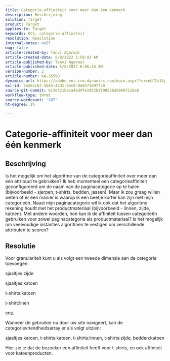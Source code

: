 ```yaml
---
title: Categorie-affiniteit voor meer dan één kenmerk
description: Beschrijving
solution: Target
product: Target
applies-to: Target
keywords: KCS, categorie-affiniteit
resolution: Resolution
internal-notes: null
bug: false
article-created-by: Tanvi Agarwal
article-created-date: 5/8/2022 5:58:03 AM
article-published-by: Tanvi Agarwal
article-published-date: 5/8/2022 6:06:25 AM
version-number: 2
article-number: KA-16590
dynamics-url: https://adobe-ent.crm.dynamics.com/main.aspx?forceUCI=1&pagetype=entityrecord&etn=knowledgearticle&id=a8c617cd-93ce-ec11-a7b5-00224809c101
exl-id: 7e263c67-1b84-42d1-93c0-0e9373697f59
source-git-commit: 0c3e421beca46d9fe1952b1f98538a50697216a0
workflow-type: tm+mt
source-wordcount: '187'
ht-degree: 1%

---
```


# Categorie-affiniteit voor meer dan één kenmerk

## Beschrijving

Is het mogelijk om het algoritme van de categorieaffiniteit over meer dan één attribuut te gebruiken? Ik heb momenteel een categorieaffiniteit geconfigureerd om de naam van de paginacategorie op te halen (bijvoorbeeld - sjerpen, t-shirts, bedden, jassen). Maar ik zou graag willen weten of er een manier is waarop ik een beetje korter kan zijn met mijn categorieën. Naast mijn paginacategorie wil ik ook dat het algoritme rekening houdt met het productmateriaal (bijvoorbeeld - linnen, zijde, katoen). Met andere woorden, hoe kan ik de affiniteit tussen categorieën gebruiken voor zowel paginacategorie als productmateriaal? Is het mogelijk om veelvoudige instanties algoritmen te vestigen om verschillende attributen te scoren?

## Resolutie


Voor granulariteit kunt u als volgt een tweede dimensie aan de categorie toevoegen:

sjaaltjes:zijde

sjaaltjes:katoen

t-shirts:katoen

t-shirt:linen

enz.

Wanneer de gebruiker nu door uw site navigeert, kan de categorievriendheidsarray er als volgt uitzien:

sjaaltjes:katoen, t-shirts:katoen, t-shirts:linnen, t-shirts:zijde, bedden:katoen

Hier zie je dat de bezoeker een affiniteit heeft voor t-shirts, en ook affiniteit voor katoenproducten.
